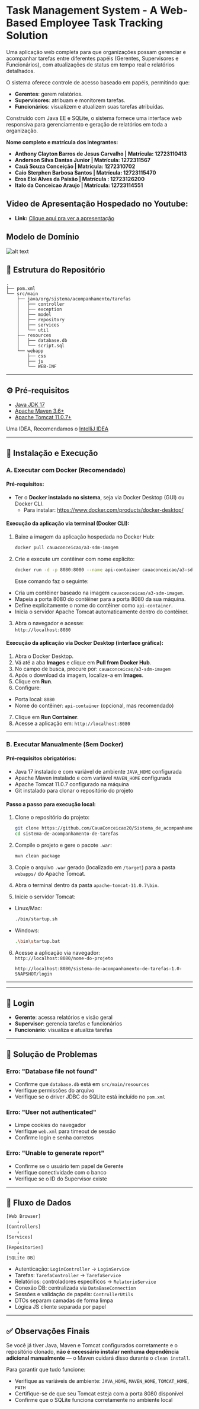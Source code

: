 # Task Management System - A Web-Based Employee Task Tracking Solution

Uma aplicação web completa para que organizações possam gerenciar e acompanhar tarefas entre diferentes papéis (Gerentes, Supervisores e Funcionários), com atualizações de status em tempo real e relatórios detalhados.

O sistema oferece controle de acesso baseado em papéis, permitindo que:
- **Gerentes**: gerem relatórios.
- **Supervisores**: atribuam e monitorem tarefas.
- **Funcionários**: visualizem e atualizem suas tarefas atribuídas.

Construído com Java EE e SQLite, o sistema fornece uma interface web responsiva para gerenciamento e geração de relatórios em toda a organização.

**Nome completo e matrícula dos integrantes:**
-  **Anthony Clayton Barros de Jesus Carvalho | Matrícula: 12723110413**
-  **Anderson Silva Dantas Junior | Matrícula: 1272311567**
-  **Cauã Souza Conceição | Matrícula: 1272310702**
-  **Caio Sterphen Barbosa Santos | Matrícula: 12723115470**
-  **Eros Eloi Alves da Paixão | Matrícula : 12723126200**
-  **Italo da Conceicao Araujo | Matrícula: 12723114551**


## Video de Apresentação Hospedado no Youtube:
- **Link:** [Clique aqui pra ver a apresentação](https://www.youtube.com/watch?v=jgnxmZPWH2o)

## Modelo de Domínio

![alt text](modelo-de-dominio.png)

## 📁 Estrutura do Repositório

```
.
├── pom.xml                 
└── src/main               
    ├── java/org/sistema/acompanhamento/tarefas
    │   ├── controller      
    │   ├── exception       
    │   ├── model          
    │   ├── repository     
    │   ├── services       
    │   └── util           
    ├── resources
    │   ├── database.db   
    │   └── script.sql    
    └── webapp            
        ├── css           
        ├── js            
        └── WEB-INF
```

---

## ⚙️ Pré-requisitos

- [Java JDK 17](https://www.oracle.com/java/technologies/javase/jdk17-archive-downloads.html)
- [Apache Maven 3.6+](https://maven.apache.org/download.cgi)
- [Apache Tomcat 11.0.7+](https://tomcat.apache.org/download-11.cgi)

Uma IDEA, Recomendamos o [IntelliJ IDEA ](https://www.jetbrains.com/idea/download/?section=windows)

---

## 🚀 Instalação e Execução

### A. Executar com Docker (Recomendado)

#### Pré-requisitos:

- Ter o **Docker instalado no sistema**, seja via Docker Desktop (GUI) ou Docker CLI.
    - Para instalar: https://www.docker.com/products/docker-desktop/

#### Execução da aplicação via terminal (Docker CLI):

1. Baixe a imagem da aplicação hospedada no Docker Hub:
   ```bash
   docker pull cauaconceicao/a3-sdm-imagem
   ```

2. Crie e execute um contêiner com nome explícito:
   ```bash
   docker run -d -p 8080:8080 --name api-container cauaconceicao/a3-sdm-imagem
   ```

   Esse comando faz o seguinte:
- Cria um contêiner baseado na imagem `cauaconceicao/a3-sdm-imagem`.
- Mapeia a porta 8080 do contêiner para a porta 8080 da sua máquina.
- Define explicitamente o nome do contêiner como `api-container`.
- Inicia o servidor Apache Tomcat automaticamente dentro do contêiner.

3. Abra o navegador e acesse:  
   `http://localhost:8080`

#### Execução da aplicação via Docker Desktop (interface gráfica):

1. Abra o Docker Desktop.
2. Vá até a aba **Images** e clique em **Pull from Docker Hub**.
3. No campo de busca, procure por: `cauaconceicao/a3-sdm-imagem`
4. Após o download da imagem, localize-a em **Images**.
5. Clique em **Run**.
6. Configure:
- Porta local: `8080`
- Nome do contêiner: `api-container` (opcional, mas recomendado)
7. Clique em **Run Container**.
8. Acesse a aplicação em: `http://localhost:8080`

---

### B. Executar Manualmente (Sem Docker)

#### Pré-requisitos obrigatórios:

- Java 17 instalado e com variável de ambiente `JAVA_HOME` configurada
- Apache Maven instalado e com variável `MAVEN_HOME` configurada
- Apache Tomcat 11.0.7 configurado na máquina
- Git instalado para clonar o repositório do projeto

#### Passo a passo para execução local:

1. Clone o repositório do projeto:
   ```bash
   git clone https://github.com/CauaConceicao20/Sistema_de_acompanhamento_de_tarefas.git
   cd sistema-de-acompanhamento-de-tarefas
   ```

2. Compile o projeto e gere o pacote `.war`:
   ```bash
   mvn clean package
   ```

3. Copie o arquivo `.war` gerado (localizado em `/target`) para a pasta `webapps/` do Apache Tomcat.

4. Abra o terminal dentro da pasta `apache-tomcat-11.0.7\bin`.

5. Inicie o servidor Tomcat:
- Linux/Mac:
  ```bash
  ./bin/startup.sh
  ```
- Windows:
  ```bash
  .\bin\startup.bat
  ```

6. Acesse a aplicação via navegador:  
   `http://localhost:8080/nome-do-projeto`

   `http://localhost:8080/sistema-de-acompanhamento-de-tarefas-1.0-SNAPSHOT/login`

---

---

## 🔑 Login

- **Gerente**: acessa relatórios e visão geral
- **Supervisor**: gerencia tarefas e funcionários
- **Funcionário**: visualiza e atualiza tarefas

---

## 🧰 Solução de Problemas

### Erro: "Database file not found"
- Confirme que `database.db` está em `src/main/resources`
- Verifique permissões do arquivo
- Verifique se o driver JDBC do SQLite está incluído no `pom.xml`

### Erro: "User not authenticated"
- Limpe cookies do navegador
- Verifique `web.xml` para timeout de sessão
- Confirme login e senha corretos

### Erro: "Unable to generate report"
- Confirme se o usuário tem papel de Gerente
- Verifique conectividade com o banco
- Verifique se o ID do Supervisor existe

---

## 🔁 Fluxo de Dados

```
[Web Browser] 
    ↓ 
[Controllers] 
    ↓ 
[Services] 
    ↓ 
[Repositories] 
    ↓ 
[SQLite DB]
```

- Autenticação: `LoginController` → `LoginService`
- Tarefas: `TarefaController` → `TarefaService`
- Relatórios: controladores específicos → `RelatorioService`
- Conexão DB: centralizada via `DataBaseConnection`
- Sessões e validação de papéis: `ControllerUtils`
- DTOs separam camadas de forma limpa
- Lógica JS cliente separada por papel

---

## ✅ Observações Finais

Se você já tiver Java, Maven e Tomcat configurados corretamente e o repositório clonado, **não é necessário instalar nenhuma dependência adicional manualmente** — o Maven cuidará disso durante o `clean install`.

Para garantir que tudo funcione:

- Verifique as variáveis de ambiente: `JAVA_HOME`, `MAVEN_HOME`, `TOMCAT_HOME`, `PATH`
- Certifique-se de que seu Tomcat esteja com a porta 8080 disponível
- Confirme que o SQLite funciona corretamente no ambiente local
